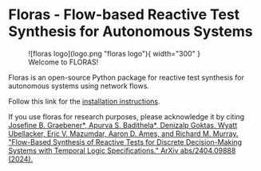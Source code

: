 # Floras - Flow-based Reactive Test Synthesis for Autonomous Systems

<figure markdown="span">
  ![floras logo](logo.png "floras logo"){ width="300" }
  <figcaption>Welcome to FLORAS!</figcaption>
</figure>

Floras is an open-source Python package for reactive test synthesis for autonomous systems using network flows.

Follow this link for the [installation instructions](installing.md).

If you use floras for research purposes, please acknowledge it by citing
[Josefine B. Graebener\*, Apurva S. Badithela\*, Denizalp Goktas, Wyatt Ubellacker, Eric V. Mazumdar, Aaron D. Ames, and Richard M. Murray. "Flow-Based Synthesis of Reactive Tests for Discrete Decision-Making Systems with Temporal Logic Specifications." ArXiv abs/2404.09888 (2024).](https://arxiv.org/abs/2404.09888)
